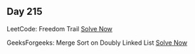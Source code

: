 ## Day 215

LeetCode: Freedom Trail 
[Solve Now](https://leetcode.com/problems/freedom-trail/description/)

GeeksForgeeks: Merge Sort on Doubly Linked List 
[Solve Now](https://www.geeksforgeeks.org/problems/merge-sort-on-doubly-linked-list/1)